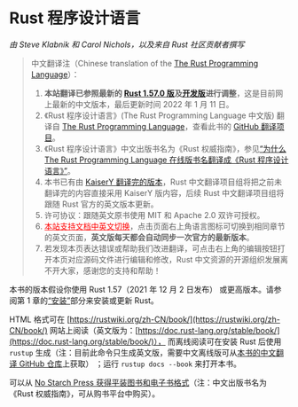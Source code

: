 # Rust 程序设计语言

*由 Steve Klabnik 和 Carol Nichols，以及来自 Rust 社区贡献者撰写*

> 中文翻译注（Chinese translation of the [The Rust Programming Language][book-website]）：
>
> 1. **本站翻译已参照最新的 [Rust 1.57.0 版][rust-1.57.0]及[开发版][rust-nightly]进行调整**，这是目前网上最新的中文版本，最后更新时间 2022 年 1 月 11 日。
> 2. 《Rust 程序设计语言》(The Rust Programming Language 中文版) 翻译自 [The Rust Programming Language][book-website]，查看此书的 [GitHub 翻译项目][book-cn]。
> 3. 《Rust 程序设计语言》中文出版书名为《Rust 权威指南》，参见[“为什么 The Rust Programming Language 在线版书名翻译成《Rust 程序设计语言》”][trpl-translation]。
> 4. 本书已有由 [KaiserY 翻译完的版本](https://github.com/KaiserY/trpl-zh-cn)，Rust 中文翻译项目组将把之前未翻译完的内容直接采用 KaiserY 版内容，后续 Rust 中文翻译项目组将跟随 Rust 官方的英文版本更新。
> 5. 许可协议：跟随英文原书使用 MIT 和 Apache 2.0 双许可授权。
> 6. <a href="https://rustwiki.org/en/book" style="color:red;">本站支持文档中英文切换</a>，点击页面右上角语言图标可切换到相同章节的英文页面，**英文版每天都会自动同步一次官方的最新版本**。
> 7. 若发现本页表达错误或帮助我们改进翻译，可点击右上角的编辑按钮打开本页对应源码文件进行编辑和修改，Rust 中文资源的开源组织发展离不开大家，感谢您的支持和帮助！

本书的版本假设你使用 Rust 1.57（2021 年 12 月 2 日发布） 或更高版本。请参阅第 1 章的[“安装”][install]<!-- ignore -->部分来安装或更新 Rust。

HTML 格式可在 [https://rustwiki.org/zh-CN/book/](https://rustwiki.org/zh-CN/book/) 网站上阅读（英文版为：[https://doc.rust-lang.org/stable/book/](https://doc.rust-lang.org/stable/book/)）， 而离线阅读可在安装 Rust 后使用 `rustup` 生成（注：目前此命令只生成英文版，需要中文离线版可从[本书的中文翻译 GitHub 仓库][book-cn]上获取） ；运行 `rustup docs --book` 来打开本书。

可以从 [No Starch Press 获得平装图书和电子书格式][nsprust]（注：中文出版书名为《Rust 权威指南》，可从购书平台中购买）。

[rust-1.57.0]: https://doc.rust-lang.org/1.57.0/book/
[rust-nightly]: https://doc.rust-lang.org/nightly/book/
[book-website]: https://doc.rust-lang.org/book
[book-cn]: https://github.com/rust-lang-cn/book-cn
[trpl-translation]: https://rustwiki.org/wiki/translate/other-translation/#the-rust-programing-language
[install]: ch01-01-installation.html
[nsprust]: https://nostarch.com/rust

